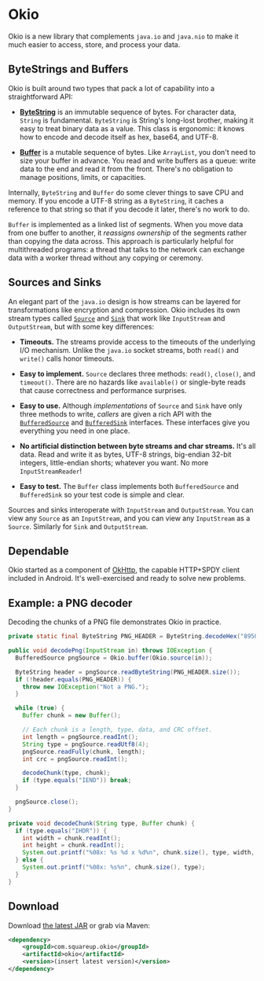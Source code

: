 Okio
====

Okio is a new library that complements `java.io` and `java.nio` to make it much
easier to access, store, and process your data.

ByteStrings and Buffers
-----------------------

Okio is built around two types that pack a lot of capability into a
straightforward API:

 * [**ByteString**][3] is an immutable sequence of bytes. For character data, `String`
   is fundamental. `ByteString` is String's long-lost brother, making it easy to
   treat binary data as a value. This class is ergonomic: it knows how to encode
   and decode itself as hex, base64, and UTF-8.

 * [**Buffer**][4] is a mutable sequence of bytes. Like `ArrayList`, you don't need
   to size your buffer in advance. You read and write buffers as a queue: write
   data to the end and read it from the front. There's no obligation to manage
   positions, limits, or capacities.

Internally, `ByteString` and `Buffer` do some clever things to save CPU and
memory. If you encode a UTF-8 string as a `ByteString`, it caches a reference to
that string so that if you decode it later, there's no work to do.

`Buffer` is implemented as a linked list of segments. When you move data from
one buffer to another, it _reassigns ownership_ of the segments rather than
copying the data across. This approach is particularly helpful for multithreaded
programs: a thread that talks to the network can exchange data with a worker
thread without any copying or ceremony.

Sources and Sinks
-----------------

An elegant part of the `java.io` design is how streams can be layered for
transformations like encryption and compression. Okio includes its own stream
types called [`Source`][5] and [`Sink`][6] that work like `InputStream` and
`OutputStream`, but with some key differences:

 * **Timeouts.** The streams provide access to the timeouts of the underlying
   I/O mechanism. Unlike the `java.io` socket streams, both `read()` and
   `write()` calls honor timeouts.

 * **Easy to implement.** `Source` declares three methods: `read()`, `close()`,
   and `timeout()`. There are no hazards like `available()` or single-byte reads
   that cause correctness and performance surprises.

 * **Easy to use.** Although _implementations_ of `Source` and `Sink` have only
   three methods to write, _callers_ are given a rich API with the
   [`BufferedSource`][7] and [`BufferedSink`][8] interfaces. These interfaces give you
   everything you need in one place.

 * **No artificial distinction between byte streams and char streams.** It's all
   data. Read and write it as bytes, UTF-8 strings, big-endian 32-bit integers,
   little-endian shorts; whatever you want. No more `InputStreamReader`!

 * **Easy to test.** The `Buffer` class implements both `BufferedSource` and
   `BufferedSink` so your test code is simple and clear.

Sources and sinks interoperate with `InputStream` and `OutputStream`. You can
view any `Source` as an `InputStream`, and you can view any `InputStream` as a
`Source`. Similarly for `Sink` and `OutputStream`.

Dependable
----------

Okio started as a component of [OkHttp][1], the capable HTTP+SPDY client
included in Android. It's well-exercised and ready to solve new problems.


Example: a PNG decoder
----------------------

Decoding the chunks of a PNG file demonstrates Okio in practice.

```java
private static final ByteString PNG_HEADER = ByteString.decodeHex("89504e470d0a1a0a");

public void decodePng(InputStream in) throws IOException {
  BufferedSource pngSource = Okio.buffer(Okio.source(in));

  ByteString header = pngSource.readByteString(PNG_HEADER.size());
  if (!header.equals(PNG_HEADER)) {
    throw new IOException("Not a PNG.");
  }

  while (true) {
    Buffer chunk = new Buffer();

    // Each chunk is a length, type, data, and CRC offset.
    int length = pngSource.readInt();
    String type = pngSource.readUtf8(4);
    pngSource.readFully(chunk, length);
    int crc = pngSource.readInt();

    decodeChunk(type, chunk);
    if (type.equals("IEND")) break;
  }

  pngSource.close();
}

private void decodeChunk(String type, Buffer chunk) {
  if (type.equals("IHDR")) {
    int width = chunk.readInt();
    int height = chunk.readInt();
    System.out.printf("%08x: %s %d x %d%n", chunk.size(), type, width, height);
  } else {
    System.out.printf("%08x: %s%n", chunk.size(), type);
  }
}
```

Download
--------

Download [the latest JAR][2] or grab via Maven:

```xml
<dependency>
    <groupId>com.squareup.okio</groupId>
    <artifactId>okio</artifactId>
    <version>(insert latest version)</version>
</dependency>
```


 [1]: https://github.com/square/okhttp
 [2]: http://repository.sonatype.org/service/local/artifact/maven/redirect?r=central-proxy&g=com.squareup.okio&a=okio&v=LATEST
 [3]: http://square.github.io/okio/okio/ByteString.html
 [4]: http://square.github.io/okio/okio/Buffer.html
 [5]: http://square.github.io/okio/okio/Source.html
 [6]: http://square.github.io/okio/okio/Sink.html
 [7]: http://square.github.io/okio/okio/BufferedSource.html
 [8]: http://square.github.io/okio/okio/BufferedSink.html
